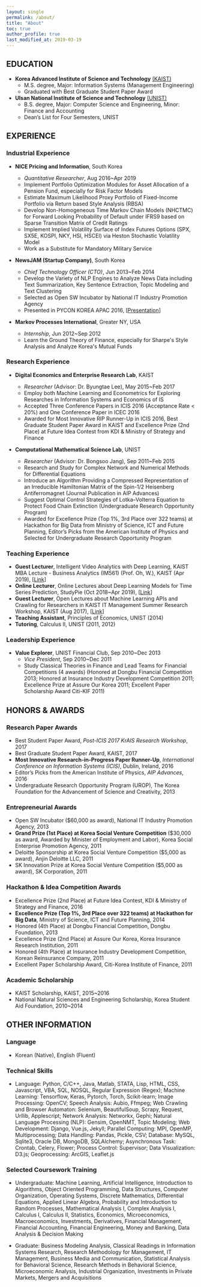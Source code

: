 ```yaml
---
layout: single
permalink: /about/
title: "About"
toc: true
author_profile: true
last_modified_at: 2019-03-19
---
```

## EDUCATION
- **Korea Advanced Institute of Science and Technology** [(KAIST)](http://bit.ly/2mqiWtg)
    - M.S. degree, Major: Information Systems (Management Engineering)
    - Graduated with Best Graduate Student Paper Award
- **Ulsan National Institute of Science and Technology** [(UNIST)](http://bit.ly/2L8GpxU)
    - B.S. degree, Major: Computer Science and Engineering, Minor: Finance and Accounting
    - Dean’s List for Four Semesters, UNIST

## EXPERIENCE
### Industrial Experience
<!--
- **December&Company Asset Management**, South Korea
    - *Quantitative Researcher*, May 2019~Current
    - Work as a Substitute for Mandatory Military Service
-->
- **NICE Pricing and Information**, South Korea
    - *Quantitative Researcher*, Aug 2016~Apr 2019
    - Implement Portfolio Optimization Modules for Asset Allocation of a Pension Fund, especially for Risk Factor Models
    - Estimate Maximum Likelihood Proxy Portfolio of Fixed-Income Portfolio via Return based Style Analysis (RBSA)
    - Develop Non-Homogeneous Time Markov Chain Models (NHCTMC) for Forward Looking Probability of Default under IFRS9 based on Sparse Transition Matrix of Credit Ratings
    - Implement Implied Volatility Surface of Index Futures Options (SPX, SX5E, KOSPI, NKY, HSI, HSCEI) via Heston Stochastic Volatility Model
    - Work as a Substitute for Mandatory Military Service

- **NewsJAM (Startup Company)**, South Korea
    - *Chief Technology Officer (CTO)*, Jun 2013~Feb 2014
    - Develop the Variety of NLP Engines to Analyze News Data including Text Summarization, Key Sentence Extraction, Topic Modeling and Text Clustering
    - Selected as Open SW Incubator by National IT Industry Promotion Agency
    - Presented in PYCON KOREA APAC 2016, [[Presentation](http://bit.ly/2mroROR)]

- **Markov Processes International**, Greater NY, USA
    - *Internship*, Jun 2012~Sep 2012
    - Learn the Ground Theory of Finance, especially for Sharpe's Style Analysis and Analyze Korea's Mutual Funds

### Research Experience
- **Digital Economics and Enterprise Research Lab**, KAIST
    - *Researcher* (Advisor: Dr. Byungtae Lee), May 2015~Feb 2017
    - Employ both Machine Learning and Econometrics for Exploring Researches in Information Systems and Economics of IS
    - Accepted Three Conference Papers in ICIS 2016 (Acceptance Rate < 20%) and One Conference Paper in ICEC 2016
    - Awarded for Most Innovative RIP Runner-Up in ICIS 2016, Best Graduate Student Paper Award in KAIST and Excellence Prize (2nd Place) at Future Idea Contest from KDI & Ministry of Strategy and Finance

- **Computational Mathematical Science Lab**, UNIST
    - *Researcher* (Advisor: Dr. Bongsoo Jang), Sep 2011~Feb 2015
    - Research and Study for Complex Network and Numerical Methods for Differential Equations
    - Introduce an Algorithm Providing a Compressed Representation of an Irreducible Hamiltonian Matrix of the Spin-1/2 Heisenberg Antiferromagnet (Journal Publication in AIP Advances)
    - Suggest Optimal Control Strategies of Lotka–Volterra Equation to Protect Food Chain Extinction (Undergraduate Research Opportunity Program)
    - Awarded for Excellence Prize (Top 1%, 3rd Place over 322 teams) at Hackathon for Big Data from Ministry of Science, ICT and Future Planning, Editor’s Picks from the American Institute of Physics and Selected for Undergraduate Research Opportunity Program
    
### Teaching Experience
- **Guest Lecturer**, Intelligent Video Analytics with Deep Learning, KAIST MBA Lecture - Business Analytics (IM561) (Prof. Oh, W.), KAIST (Apr 2019), [[Link](https://https://github.com/jonghkim/kaist-video-analytics)]
- **Online Lecturer**, Online Lectures about Deep Learning Models for Time Series Prediction, StudyPie (Oct 2018~Apr 2019), [[Link](https://studypie.co/)]
- **Guest Lecturer**, Open Lectures about Machine Learning APIs and Crawling for Researchers in KAIST IT Management Summer Research Workshop, KAIST (Aug 2017), [[Link](https://sites.google.com/view/kaist-mis-session2017)]
- **Teaching Assistant**, Principles of Economics, UNIST (2014)
- **Tutoring**, Calculus II, UNIST (2011, 2012)

### Leadership Experience
- **Value Explorer**, UNIST Financial Club, Sep 2010~Dec 2013
    - *Vice President*, Sep 2010~Dec 2011
    - Study Classical Theories in Finance and Lead Teams for Financial Competitions (4 awards) (Honored at Dongbu Financial Competition 2013; Honored at Insurance Industry Development Competition 2011; Excellence Prize at Assure Our Korea 2011; Excellent Paper Scholarship Award Citi-KIF 2011)

## HONORS & AWARDS
### Research Paper Awards
- Best Student Paper Award, *Post-ICIS 2017 KrAIS Research Workshop*, 2017
- Best Graduate Student Paper Award, KAIST, 2017
- **Most Innovative Research-in-Progress Paper Runner-Up**, *International Conference on Information Systems (ICIS)*, Dublin, Ireland, 2016
- Editor’s Picks from the American Institute of Physics, *AIP Advances*, 2016
- Undergraduate Research Opportunity Program (UROP), The Korea Foundation for the Advancement of Science and Creativity, 2013

### Entrepreneurial Awards
- Open SW Incubator ($60,000 as award), National IT Industry Promotion Agency, 2013
- **Grand Prize (1st Place) at Korea Social Venture Competition** ($30,000 as award, Awarded by Minister of Employment and Labor), Korea Social Enterprise Promotion Agency, 2011
- Deloitte Sponsorship at Korea Social Venture Competition ($5,000 as award), Anjin Deloitte LLC, 2011
- SK Innovation Prize at Korea Social Venture Competition ($5,000 as award), SK Corporation, 2011

### Hackathon & Idea Competition Awards
- Excellence Prize (2nd Place) at Future Idea Contest, KDI & Ministry of Strategy and Finance, 2016
- **Excellence Prize (Top 1%, 3rd Place over 322 teams) at Hackathon for Big Data**, Ministry of Science, ICT and Future Planning, 2014
- Honored (4th Place) at Dongbu Financial Competition, Dongbu Foundation, 2013
- Excellence Prize (2nd Place) at Assure Our Korea, Korea Insurance Research Institution, 2011
- Honored (4th Place) at Insurance Industry Development Competition, Korean Reinsurance Company, 2011
- Excellent Paper Scholarship Award, Citi-Korea Institute of Finance, 2011

### Academic Scholarship
- KAIST Scholarship, KAIST, 2015~2016
- National Natural Sciences and Engineering Scholarship, Korea Student Aid Foundation, 2010~2014

## OTHER INFORMATION
### Language
- Korean (Native), English (Fluent)

### Technical Skills
- Language: Python, C/C++, Java, Matlab, STATA, Lisp, HTML, CSS, Javascript, VBA, SQL, NOSQL, Regular Expression (Regex); Machine Learning: Tensorflow, Keras, Pytorch, Torch, Scikit-learn; Image Processing: OpenCV; Speech Analysis: Aubio, Ffmpeg; Web Crawling and Browser Automaton: Selenium, BeautifulSoup, Scrapy, Request, Urllib, Applescript; Network Analysis: Networkx, Gephi; Natural Language Processing (NLP): Gensim, OpenNMT, Topic Modeling; Web Development: Django, Vue.js, Jekyll; Parallel Computing: MPI, OpenMP, Multiprocessing; Data Handling: Pandas, Pickle, CSV; Database: MySQL, Sqlite3, Oracle DB, MongoDB, SQLAlchemy; Asynchronous Task: Crontab, Celery, Flower; Process Control: Supervisor; Data Visualization: D3.js; Geoprocessing: ArcGIS, Leaflet.js

### Selected Coursework Training
- Undergraduate: Machine Learning, Artificial Intelligence, Introduction to Algorithms, Object Oriented Programming, Data Structures, Computer Organization, Operating Systems, Discrete Mathematics, Differential Equations, Applied Linear Algebra, Probability and Introduction to Random Processes, Mathematical Analysis I, Complex Analysis I, Calculus I, Calculus II, Statistics, Economics, Microeconomics, Macroeconomics, Investments, Derivatives, Financial Management, Financial Accounting, Financial Engineering, Money and Banking, Data Analysis & Decision Making

- Graduate: Business Modeling Analysis, Classical Readings in Information Systems Research, Research Methodology for Management, IT Management, Business Media and Communication, Statistical Analysis for Behavioral Science, Research Methods in Behavioral Science, Microeconomic Analysis, Industrial Organization, Investments in Private Markets, Mergers and Acquisitions